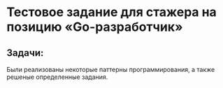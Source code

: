 # Тестовое задание для стажера на позицию «Go-разработчик»
## Задачи:
Были реализованы некоторые паттерны программирования, а также решеные определенные задания.
